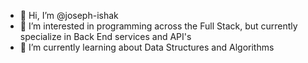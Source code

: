 - 👋 Hi, I’m @joseph-ishak
- 👀 I’m interested in programming across the Full Stack, but currently specialize in Back End services and API's
- 🌱 I’m currently learning about Data Structures and Algorithms

<!---
joseph-ishak/joseph-ishak is a ✨ special ✨ repository because its `README.md` (this file) appears on your GitHub profile.
You can click the Preview link to take a look at your changes.
--->
